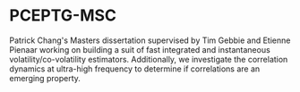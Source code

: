 # PCEPTG-MSC
Patrick Chang's Masters dissertation supervised by Tim Gebbie and Etienne Pienaar working on building a suit of fast integrated and instantaneous volatility/co-volatility estimators. Additionally, we investigate the correlation dynamics at ultra-high frequency to determine if correlations are an emerging property.
